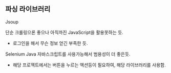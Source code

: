 ## 파싱 라이브러리

Jsoup

단순 크롤링으론 좋으나 아직까진 JavaScript을 활용못하는 듯.
- 로그인을 해서 무슨 정보 얻긴 부족한 듯.

Selenium Java
자바스크립트를 사용가능해서 범용성이 더 좋은듯.
- 해당 프로젝트에서는 버튼을 누르는 액션등이 필요하여, 해당 라이브러리를 사용함.
